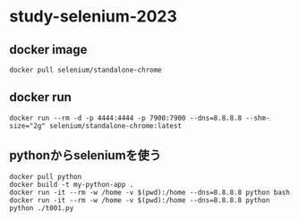 # study-selenium-2023



## docker image

```
docker pull selenium/standalone-chrome
```

## docker run

```
docker run --rm -d -p 4444:4444 -p 7900:7900 --dns=8.8.8.8 --shm-size="2g" selenium/standalone-chrome:latest
```

## pythonからseleniumを使う

```
docker pull python
docker build -t my-python-app .
docker run -it --rm -w /home -v $(pwd):/home --dns=8.8.8.8 python bash
docker run -it --rm -w /home -v $(pwd):/home --dns=8.8.8.8 python python ./t001.py
```




